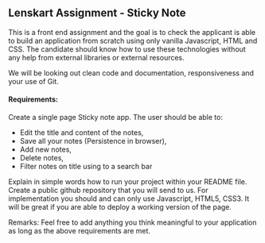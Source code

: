 ## Lenskart Assignment - Sticky Note

This is a front end assignment and the goal is to check the applicant is able to build an application from scratch using only vanilla Javascript, HTML and CSS. The candidate should know how to use these technologies without any help from external libraries or external resources.

We will be looking out clean code and documentation, responsiveness and your use of Git.

#### Requirements:
Create a single page Sticky note app. The user should be able to:
- Edit the title and content of the notes,
- Save all your notes (Persistence in browser),
- Add new notes,
- Delete notes,
- Filter notes on title using to a search bar

Explain in simple words how to run your project within your README file. Create a public github repository that you will send to us.
For implementation you should and can only use Javascript, HTML5, CSS3. It will be great if you are able to deploy a working version of the page.

Remarks:
Feel free to add anything you think meaningful to your application as long as the above requirements are met.
